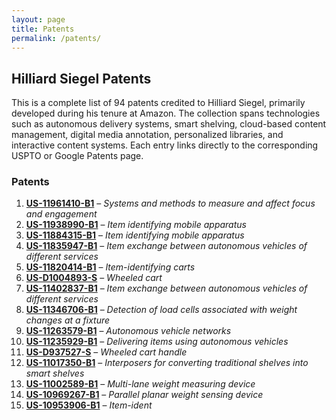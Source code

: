```yaml
---
layout: page
title: Patents
permalink: /patents/
---
```

## Hilliard Siegel Patents

This is a complete list of 94 patents credited to Hilliard Siegel, primarily developed during his tenure at Amazon. The collection spans technologies such as autonomous delivery systems, smart shelving, cloud-based content management, digital media annotation, personalized libraries, and interactive content systems. Each entry links directly to the corresponding USPTO or Google Patents page.

### Patents

1. [**US-11961410-B1**](https://patents.google.com/patent/US11961410B1) – *Systems and methods to measure and affect focus and engagement*
2. [**US-11938990-B1**](https://patents.google.com/patent/US11938990B1) – *Item identifying mobile apparatus*
3. [**US-11884315-B1**](https://patents.google.com/patent/US11884315B1) – *Item identifying mobile apparatus*
4. [**US-11835947-B1**](https://patents.google.com/patent/US11835947B1) – *Item exchange between autonomous vehicles of different services*
5. [**US-11820414-B1**](https://patents.google.com/patent/US11820414B1) – *Item-identifying carts*
6. [**US-D1004893-S**](https://patents.google.com/patent/USD1004893S) – *Wheeled cart*
7. [**US-11402837-B1**](https://patents.google.com/patent/US11402837B1) – *Item exchange between autonomous vehicles of different services*
8. [**US-11346706-B1**](https://patents.google.com/patent/US11346706B1) – *Detection of load cells associated with weight changes at a fixture*
9. [**US-11263579-B1**](https://patents.google.com/patent/US11263579B1) – *Autonomous vehicle networks*
10. [**US-11235929-B1**](https://patents.google.com/patent/US11235929B1) – *Delivering items using autonomous vehicles*
11. [**US-D937527-S**](https://patents.google.com/patent/USD937527S) – *Wheeled cart handle*
12. [**US-11017350-B1**](https://patents.google.com/patent/US11017350B1) – *Interposers for converting traditional shelves into smart shelves*
13. [**US-11002589-B1**](https://patents.google.com/patent/US11002589B1) – *Multi-lane weight measuring device*
14. [**US-10969267-B1**](https://patents.google.com/patent/US10969267B1) – *Parallel planar weight sensing device*
15. [**US-10953906-B1**](https://patents.google.com/patent/US10953906B1) – *Item-ident*
